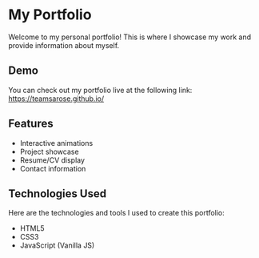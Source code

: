 # My Portfolio
Welcome to my personal portfolio! This is where I showcase my work and provide information about myself.

## Demo
You can check out my portfolio live at the following link:
https://teamsarose.github.io/

## Features
- Interactive animations
- Project showcase
- Resume/CV display
- Contact information

## Technologies Used
Here are the technologies and tools I used to create this portfolio:
- HTML5
- CSS3
- JavaScript (Vanilla JS)

